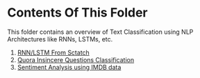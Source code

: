 # Contents Of This Folder
This folder contains an overview of Text Classification using NLP Architectures like RNNs, LSTMs, etc. </br>

1. [RNN/LSTM From Sctatch](Text_Classification_NLP.ipynb)
2. [Quora Insincere Questions Classification](Quora/)
3. [Sentiment Analysis using IMDB data](Sentiment-Analysis-(IMDB)/)
